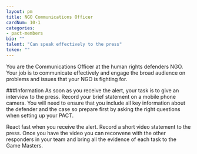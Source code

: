 ```yaml
---
layout: pm
title: NGO Communications Officer
cardNum: 10-1
categories:
- pact-members
bio: ""
talent: "Can speak effectively to the press"
token: ""
---
```

You are the Communications Officer at the human rights defenders NGO. Your job is to communicate effectively and engage the broad audience on problems and issues that your NGO is fighting for.

###Information
As soon as you receive the alert, your task is to give an interview to the press. Record your brief statement on a mobile phone camera. You will need to ensure that you include all key information about the defender and the case so prepare first by asking the right questions when setting up your PACT.

React fast when you receive the alert. Record a short video statement to the press. Once you have the video you can reconvene with the other responders in your team and bring all the evidence of each task to the Game Masters.

